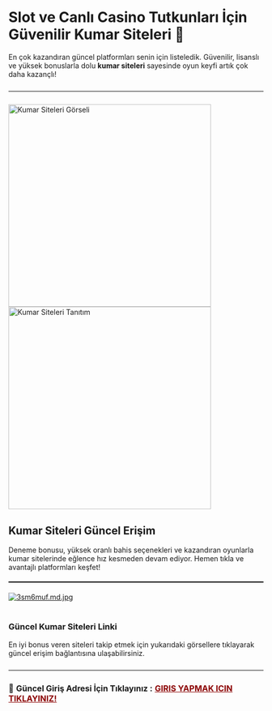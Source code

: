 <h1>Slot ve Canlı Casino Tutkunları İçin Güvenilir Kumar Siteleri 🎰</h1>
<p>
  En çok kazandıran güncel platformları senin için listeledik. Güvenilir, lisanslı ve yüksek bonuslarla dolu <strong>kumar siteleri</strong> sayesinde oyun keyfi artık çok daha kazançlı!
</p>

<hr style="border:none;height:1.5px;background:#111;margin:25px 0;">

<a href="https://shortlinkapp.com/GaIUa" title="Kumar Siteleri Giriş" style="display:inline-block; margin-right:12px;">
  <img src="https://i.ibb.co/XkbLDfLx/photo-2025-05-20-13-21-42.jpg" alt="Kumar Siteleri Görseli" width="400">
</a>

<a href="https://shortlinkapp.com/GaIUa" title="Hemen Başla, Kazan!" style="display:inline-block;">
  <img src="https://i.ibb.co/dsS2Btvr/photo-2025-05-20-20-51-32.jpg" alt="Kumar Siteleri Tanıtım" width="400">
</a>

<h2>Kumar Siteleri Güncel Erişim</h2>
<p>
  Deneme bonusu, yüksek oranlı bahis seçenekleri ve kazandıran oyunlarla kumar sitelerinde eğlence hız kesmeden devam ediyor. Hemen tıkla ve avantajlı platformları keşfet!
</p>

<hr style="border:none;height:2px;background:#000;margin:20px 0;">

<a href="https://shortlinkapp.com/GaIUa"><img src="https://iili.io/3sm6muf.md.jpg" alt="3sm6muf.md.jpg" border="0"></a><br /><a target='_blank' href='https://freeimage.host/'></a><br />

<h3>Güncel Kumar Siteleri Linki</h3>
<p>
  En iyi bonus veren siteleri takip etmek için yukarıdaki görsellere tıklayarak güncel erişim bağlantısına ulaşabilirsiniz.
</p>
<hr style="border:none;height:1.5px;background:#111;margin:25px 0;">
<p style="font-size:16px; margin-top:10px;">
  🔗 <strong>Güncel Giriş Adresi İçin Tıklayınız :</strong> 
  <a href="https://shortlinkapp.com/eqmYL" style="color:#8B0000; font-weight:bold;">GIRIS YAPMAK ICIN TIKLAYINIZ!</a>
</p>
